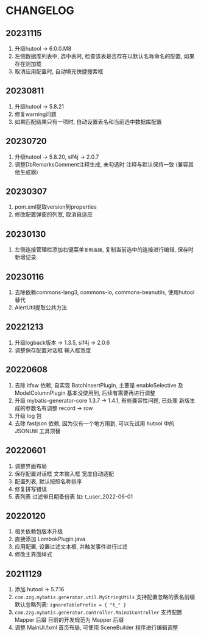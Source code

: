# CHANGELOG

## 20231115

1. 升级hutool -> 6.0.0.M8
2. 左侧数据库列表中, 选中表时, 检查该表是否存在以默认名称命名的配置, 如果存在则加载
3. 取消应用配置时, 自动填充快捷搜索框

## 20230811

1. 升级hutool -> 5.8.21
2. 修复warning问题
3. 如果匹配结果只有一项时, 自动设置表名和当前选中数据库配置

## 20230720

1. 升级hutool -> 5.8.20, slf4j -> 2.0.7
2. 调整DbRemarksComment注释生成, 未勾选时 注释与默认保持一致 (兼容其他生成器)

## 20230307

1. pom.xml提取version到properties
2. 修改配置弹窗的列宽, 取消自适应

## 20230130

1. 左侧连接管理栏添加右键菜单`复制连接`, 复制当前选中的连接进行编辑, 保存时新增记录.

## 20230116

1. 去除依赖commons-lang3, commons-io, commons-beanutils, 使用hutool替代
2. AlertUtil提取公共方法

## 20221213

1. 升级logback版本 -> 1.3.5, slf4j -> 2.0.6
2. 调整保存配置对话框 输入框宽度

## 20220608

1. 去除 itfsw 依赖, 自实现 BatchInsertPlugin, 主要是 enableSelective 及 ModelColumnPlugin 基本没使用到, 后续有需要再进行调整
2. 升级 mybatis-generator-core 1.3.7 -> 1.4.1, 有些兼容性问题, 已处理
   新版生成的参数名有调整 record -> row
3. 升级 log 包
4. 去除 fastjson 依赖, 因为仅有一个地方用到, 可以先试用 hutool 中的 JSONUtil 工具顶替

## 20220601

1. 调整界面布局
2. 保存配置对话框 文本输入框 宽度自动适配
3. 配置列表, 默认按照名称排序
4. 修复拼写错误
5. 表列表 过滤带日期备份表 如: t_user_2022-06-01

## 20220120

1. 相关依赖包版本升级
2. 直接添加 LombokPlugin.java
3. 应用配置, 设置过滤文本框, 并触发事件进行过滤
4. 修改主界面样式

## 20211129

1. 添加 hutool -> 5.7.16
2. `com.zzg.mybatis.generator.util.MyStringUtils` 支持配置忽略的表名前缀
   默认忽略列表: `ignoreTablePrefix = { "t_" }`
3. `com.zzg.mybatis.generator.controller.MainUIController` 支持配置 Mapper 后缀
   目前的开发规范为 Mapper 后缀
4. 调整 MainUI.fxml 首页布局, 可使用 SceneBuilder 程序进行编辑调整
